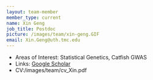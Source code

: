 ```yaml
---
layout: team-member
member_type: current
name: Xin Geng
job_title: Postdoc
picture: /images/team/xin-geng.GIF
email: Xin.Geng@uth.tmc.edu
---
```


- Areas of Interest: Statistical Genetics, Catfish GWAS
- Links: [Google Scholar](https://scholar.google.com/citations?user=eiOeasYAAAAJ&hl=en&oi=ao)
- CV:/images/team/cv_Xin.pdf
